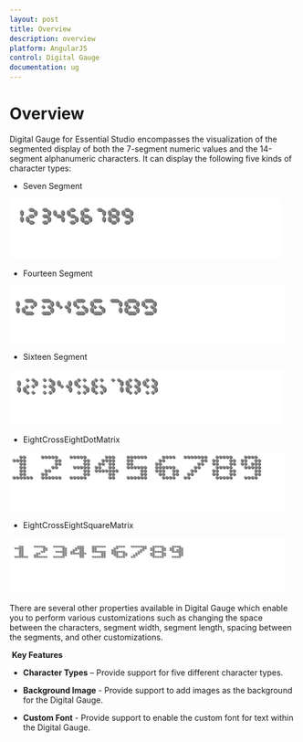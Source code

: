 ```yaml
---
layout: post
title: Overview
description: overview
platform: AngularJS
control: Digital Gauge
documentation: ug
---
```


# Overview

Digital Gauge for Essential Studio encompasses the visualization of the segmented display of both the 7-segment numeric values and the 14-segment alphanumeric characters. It can display the following five kinds of character types:

* Seven Segment

![](/angularjs/DigitalGauge/Overview_images/Overview_img2.png)

* Fourteen Segment

![](/angularjs/DigitalGauge/Overview_images/Overview_img3.png)

* Sixteen Segment

![](/angularjs/DigitalGauge/Overview_images/Overview_img4.png)

* EightCrossEightDotMatrix

![](/angularjs/DigitalGauge/Overview_images/Overview_img5.png)

* EightCrossEightSquareMatrix

![](/angularjs/DigitalGauge/Overview_images/Overview_img6.png)



There are several other properties available in Digital Gauge which enable you to perform various customizations such as changing the space between the characters, segment width, segment length, spacing between the segments, and other customizations.

 **Key Features**

* **Character Types** – Provide support for five different character types.

* **Background Image** - Provide support to add images as the background for the Digital Gauge.

* **Custom Font** - Provide support to enable the custom font for text within the Digital Gauge.

